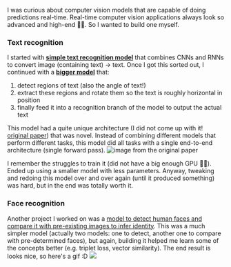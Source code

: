 I was curious about computer vision models that are capable of doing predictions real-time. Real-time computer vision applications always look so advanced and high-end 🧑‍💻. So I wanted to build one myself.

### Text recognition

I started with [**simple text recognition model**](https://github.com/RaidasGrisk/tf2-crnn) that combines CNNs and RNNs to convert image (containing text) -> text. Once I got this sorted out, I continued with a [**bigger model**](https://github.com/RaidasGrisk/tf2-fots) that:
1. detect regions of text (also the angle of text!)
2. extract these regions and rotate them so the text is roughly horizontal in position
3. finally feed it into a recognition branch of the model to output the actual text

This model had a quite unique architecture (I did not come up with it! [original paper](https://arxiv.org/abs/1801.01671)) that was novel. Instead of combining different models that perform different tasks, this model did all tasks with a single end-to-end architecture (single forward pass). ![image from the original paper](https://i.imgur.com/krHzhvr.jpg)

I remember the struggles to train it (did not have a big enough GPU 🤷‍♂️). Ended up using a smaller model with less parameters. Anyway, tweaking and redoing this model over and over again (until it produced something) was hard, but in the end was totally worth it.

### Face recognition

Another project I worked on was a [model to detect human faces and compare it with pre-existing images to infer identity](https://github.com/RaidasGrisk/tf2-face-detection-recognition). This was a much simpler model (actually two models: one to detect, another one to compare with pre-determined faces), but again, building it helped me learn some of the concepts better (e.g. triplet loss, vector similarity). The end result is looks nice, so here's a gif :D ![](https://github.com/RaidasGrisk/tf2-face-detection-recognition/blob/master/data/other/gif.gif?raw=true)
